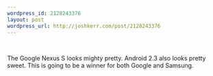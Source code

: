 ```yaml
--- 
wordpress_id: 2128243376
layout: post
wordpress_url: http://joshkerr.com/post/2128243376
---
```

<img src="http://joshkerr.tumblr.com/photo/1280/2128243376/1/tumblr_ld1fugsIYI1qz9lkr" alt=""/><br/><br/><p>The Google Nexus S looks mighty pretty.  Android 2.3 also looks pretty sweet. This is going to be a winner for both Google and Samsung.</p>
